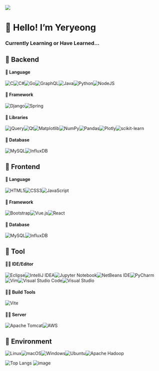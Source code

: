 ![](https://velog.velcdn.com/images/yeryoong/post/9a3d51c1-de31-4ada-8369-c3fa35fed064/image.gif)

# 🍝 Hello! I’m Yeryeong
### Currently Learning or Have Learned...

## 🍋 Backend
#### 🌿 Language
![C](https://img.shields.io/badge/c-%2300599C.svg?style=for-the-badge&logo=c&logoColor=white)![C#](https://img.shields.io/badge/c%23-%23239120.svg?style=for-the-badge&logo=csharp&logoColor=white)![Go](https://img.shields.io/badge/go-%2300ADD8.svg?style=for-the-badge&logo=go&logoColor=white)![GraphQL](https://img.shields.io/badge/-GraphQL-E10098?style=for-the-badge&logo=graphql&logoColor=white)![Java](https://img.shields.io/badge/java-%23ED8B00.svg?style=for-the-badge&logo=openjdk&logoColor=white)![Python](https://img.shields.io/badge/python-3670A0?style=for-the-badge&logo=python&logoColor=ffdd54)![NodeJS](https://img.shields.io/badge/node.js-6DA55F?style=for-the-badge&logo=node.js&logoColor=white)
#### 🌿 Framework
![Django](https://img.shields.io/badge/django-%23092E20.svg?style=for-the-badge&logo=django&logoColor=white)![Spring](https://img.shields.io/badge/spring-%236DB33F.svg?style=for-the-badge&logo=spring&logoColor=white)
#### 🌿 Libraries
![jQuery](https://img.shields.io/badge/jquery-%230769AD.svg?style=for-the-badge&logo=jquery&logoColor=white)![Qt](https://img.shields.io/badge/Qt-%23217346.svg?style=for-the-badge&logo=Qt&logoColor=white)![Matplotlib](https://img.shields.io/badge/Matplotlib-%23ffffff.svg?style=for-the-badge&logo=Matplotlib&logoColor=black)![NumPy](https://img.shields.io/badge/numpy-%23013243.svg?style=for-the-badge&logo=numpy&logoColor=white)![Pandas](https://img.shields.io/badge/pandas-%23150458.svg?style=for-the-badge&logo=pandas&logoColor=white)![Plotly](https://img.shields.io/badge/Plotly-%233F4F75.svg?style=for-the-badge&logo=plotly&logoColor=white)![scikit-learn](https://img.shields.io/badge/scikit--learn-%23F7931E.svg?style=for-the-badge&logo=scikit-learn&logoColor=white)
#### 🌿 Database
![MySQL](https://img.shields.io/badge/mysql-4479A1.svg?style=for-the-badge&logo=mysql&logoColor=white)![InfluxDB](https://img.shields.io/badge/InfluxDB-22ADF6?style=for-the-badge&logo=InfluxDB&logoColor=white)



## 🍐 Frontend
#### 🌿 Language
![HTML5](https://img.shields.io/badge/html5-%23E34F26.svg?style=for-the-badge&logo=html5&logoColor=white)![CSS3](https://img.shields.io/badge/css3-%231572B6.svg?style=for-the-badge&logo=css3&logoColor=white)![JavaScript](https://img.shields.io/badge/javascript-%23323330.svg?style=for-the-badge&logo=javascript&logoColor=%23F7DF1E)
#### 🌿 Framework
![Bootstrap](https://img.shields.io/badge/bootstrap-%238511FA.svg?style=for-the-badge&logo=bootstrap&logoColor=white)![Vue.js](https://img.shields.io/badge/vuejs-%2335495e.svg?style=for-the-badge&logo=vuedotjs&logoColor=%234FC08D)![React](https://img.shields.io/badge/react-%2320232a.svg?style=for-the-badge&logo=react&logoColor=%2361DAFB)
#### 🌿 Database
![MySQL](https://img.shields.io/badge/mysql-4479A1.svg?style=for-the-badge&logo=mysql&logoColor=white)![InfluxDB](https://img.shields.io/badge/InfluxDB-22ADF6?style=for-the-badge&logo=InfluxDB&logoColor=white)

## 🥕 Tool
#### 🍄‍🟫 IDE/Editor
![Eclipse](https://img.shields.io/badge/Eclipse-FE7A16.svg?style=for-the-badge&logo=Eclipse&logoColor=white)![IntelliJ IDEA](https://img.shields.io/badge/IntelliJIDEA-000000.svg?style=for-the-badge&logo=intellij-idea&logoColor=white)![Jupyter Notebook](https://img.shields.io/badge/jupyter-%23FA0F00.svg?style=for-the-badge&logo=jupyter&logoColor=white)![NetBeans IDE](https://img.shields.io/badge/NetBeansIDE-1B6AC6.svg?style=for-the-badge&logo=apache-netbeans-ide&logoColor=white)![PyCharm](https://img.shields.io/badge/pycharm-143?style=for-the-badge&logo=pycharm&logoColor=black&color=black&labelColor=green)![Vim](https://img.shields.io/badge/VIM-%2311AB00.svg?style=for-the-badge&logo=vim&logoColor=white)![Visual Studio Code](https://img.shields.io/badge/Visual%20Studio%20Code-0078d7.svg?style=for-the-badge&logo=visual-studio-code&logoColor=white)![Visual Studio](https://img.shields.io/badge/Visual%20Studio-5C2D91.svg?style=for-the-badge&logo=visual-studio&logoColor=white)
#### 🍄‍🟫 Build Tools
![Vite](https://img.shields.io/badge/vite-%23646CFF.svg?style=for-the-badge&logo=vite&logoColor=white)
#### 🍄‍🟫 Server
![Apache Tomcat](https://img.shields.io/badge/apache%20tomcat-%23F8DC75.svg?style=for-the-badge&logo=apache-tomcat&logoColor=black)![AWS](https://img.shields.io/badge/AWS-%23FF9900.svg?style=for-the-badge&logo=amazon-aws&logoColor=white)

## 🍈 Environment
![Linux](https://img.shields.io/badge/Linux-FCC624?style=for-the-badge&logo=linux&logoColor=black)![macOS](https://img.shields.io/badge/mac%20os-000000?style=for-the-badge&logo=macos&logoColor=F0F0F0)![Windows](https://img.shields.io/badge/Windows-0078D6?style=for-the-badge&logo=windows&logoColor=white)![Ubuntu](https://img.shields.io/badge/Ubuntu-E95420?style=for-the-badge&logo=ubuntu&logoColor=white)![Apache Hadoop](https://img.shields.io/badge/Apache%20Hadoop-66CCFF?style=for-the-badge&logo=apachehadoop&logoColor=black)

![Top Langs](https://github-readme-stats.vercel.app/api/top-langs/?username=yeryeong0519&layout=compact)
![image](https://github.com/yeryeong0519/yeryeong0519/assets/81680813/e8ded20b-08a3-4f1c-90c2-92d99eea7c22)

